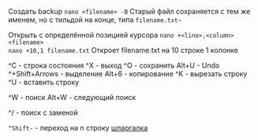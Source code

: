 Создать backup
`nano <filename> -B`
Старый файл сохраняется с тем же именем, но с тильдой на конце, типа `filename.txt~`

Открыть с определённой позицией курсора
`nano +<line>,<column> <filename>`  
`nano +10,1 filename.txt`
Откроет filename.txt на 10 строке 1 колонке

^C - строка состояния
^X - выход
^O - сохранить
Alt+U - Undo
^+Shift+Arrows - выделение
Alt+6 - копирование
^K - вырезать строку
^U - вставить строку

^W - поиск
Alt+W - следующий поиск

^/ - поиск с заменой

`^Shift-` - переход на n строку
[шпаргалка](https://www.nano-editor.org/dist/latest/cheatsheet.html)

